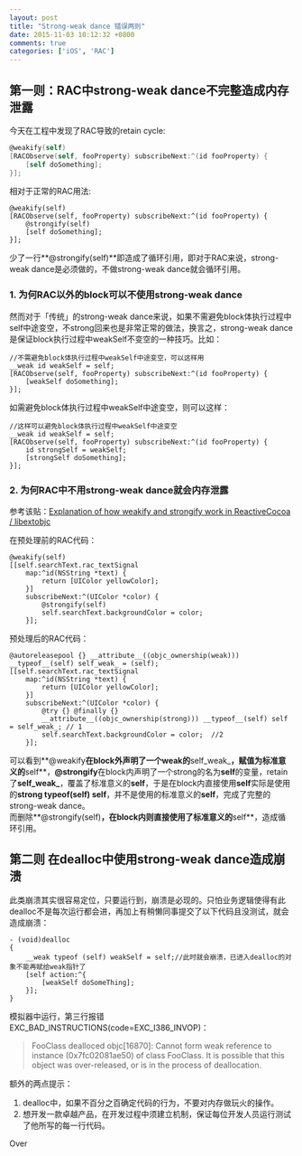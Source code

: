 ```yaml
---
layout: post
title: "Strong-weak dance 错误两则"
date: 2015-11-03 10:12:32 +0800
comments: true
categories: ['iOS', 'RAC']
---
```


## 第一则：RAC中strong-weak dance不完整造成内存泄露

今天在工程中发现了RAC导致的retain cycle:  

```objective-c
@weakify(self)
[RACObserve(self, fooProperty) subscribeNext:^(id fooProperty) {
    [self doSomething];
}];
```

相对于正常的RAC用法:  

```
@weakify(self)
[RACObserve(self, fooProperty) subscribeNext:^(id fooProperty) {
    @strongify(self)
    [self doSomething];
}];
```

少了一行**@strongify(self)**即造成了循环引用，即对于RAC来说，strong-weak dance是必须做的，不做strong-weak dance就会循环引用。  

<!--more-->

### 1. 为何RAC以外的block可以不使用strong-weak dance

然而对于「传统」的strong-weak dance来说，如果不需避免block体执行过程中self中途变空，不strong回来也是非常正常的做法，换言之，strong-weak dance是保证block执行过程中weakSelf不变空的一种技巧。比如：  

```
//不需避免block体执行过程中weakSelf中途变空，可以这样用
__weak id weakSelf = self;
[RACObserve(self, fooProperty) subscribeNext:^(id fooProperty) {
    [weakSelf doSomething];
}];
```

如需避免block体执行过程中weakSelf中途变空，则可以这样：  
```
//这样可以避免block体执行过程中weakSelf中途变空
__weak id weakSelf = self;
[RACObserve(self, fooProperty) subscribeNext:^(id fooProperty) {
    id strongSelf = weakSelf;
    [strongSelf doSomething];
}];
```

### 2. 为何RAC中不用strong-weak dance就会内存泄露

参考该贴：[Explanation of how weakify and strongify work in ReactiveCocoa / libextobjc](http://stackoverflow.com/questions/21716982/explanation-of-how-weakify-and-strongify-work-in-reactivecocoa-libextobjc)  

在预处理前的RAC代码：

```
@weakify(self)
[[self.searchText.rac_textSignal
    map:^id(NSString *text) {
        return [UIColor yellowColor];
    }]
    subscribeNext:^(UIColor *color) {
        @strongify(self)
        self.searchText.backgroundColor = color;
    }];
```

预处理后的RAC代码：

```
@autoreleasepool {} __attribute__((objc_ownership(weak))) __typeof__(self) self_weak_ = (self);
[[self.searchText.rac_textSignal
    map:^id(NSString *text) {
        return [UIColor yellowColor];
    }]
    subscribeNext:^(UIColor *color) {
        @try {} @finally {}
        __attribute__((objc_ownership(strong))) __typeof__(self) self = self_weak_; // 1
        self.searchText.backgroundColor = color;  //2
    }];
```

可以看到**@weakify**在block外声明了一个weak的**self_weak_**，赋值为标准意义的**self**，**@strongify**在block内声明了一个strong的名为**self**的变量，retain了**self_weak_**，覆盖了标准意义的**self**，于是在block内直接使用**self**实际是使用的**strong __typeof__(self) self**，并不是使用的标准意义的**self**，完成了完整的strong-weak dance。  
 而删除**@strongify(self)**，在block内则直接使用了标准意义的**self**，造成循环引用。  

## 第二则 在dealloc中使用strong-weak dance造成崩溃

此类崩溃其实很容易定位，只要运行到，崩溃是必现的。只怕业务逻辑使得有此dealloc不是每次运行都会进，再加上有稍懒同事提交了以下代码且没测试，就会造成崩溃：  

```
- (void)dealloc
{
    __weak typeof (self) weakSelf = self;//此时就会崩溃，已进入dealloc的对象不能再赋给weak指针了
    [self action:^{
        [weakSelf doSomeThing];
    }];
}
```

模拟器中运行，第三行报错EXC_BAD_INSTRUCTIONS(code=EXC_I386_INVOP)：  

> FooClass dealloced
> objc[16870]: Cannot form weak reference to instance (0x7fc02081ae50) of class FooClass. It is possible that this object was over-released, or is in the process of deallocation.  

额外的两点提示：  
1. dealloc中，如果不百分之百确定代码的行为，不要对内存做玩火的操作。  
2. 想开发一款卓越产品，在开发过程中须建立机制，保证每位开发人员运行测试了他所写的每一行代码。  

Over
